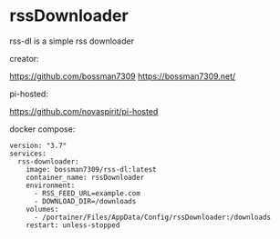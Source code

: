 # rssDownloader

rss-dl is a simple rss downloader

creator:

https://github.com/bossman7309
https://bossman7309.net/

pi-hosted:

https://github.com/novaspirit/pi-hosted

docker compose:
```
version: "3.7"
services:
  rss-downloader:
    image: bossman7309/rss-dl:latest
    container_name: rssDownloader
    environment:
      - RSS_FEED_URL=example.com
      - DOWNLOAD_DIR=/downloads
    volumes:
      - /portainer/Files/AppData/Config/rssDownloader:/downloads
    restart: unless-stopped
```
